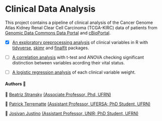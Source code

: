 # Clinical Data Analysis

This project contains a pipeline of clinical analysis of the Cancer Genome Atlas Kidney Renal Clear Cell Carcinoma (TCGA-KIRC) data of patients from [Genomic Data Commons Data Portal](https://portal.gdc.cancer.gov/exploration?filters=%7B%22op%22%3A%22and%22%2C%22content%22%3A%5B%7B%22op%22%3A%22in%22%2C%22content%22%3A%7B%22field%22%3A%22cases.project.project_id%22%2C%22value%22%3A%5B%22TCGA-KIRC%22%5D%7D%7D%5D%7D) and [cBioPortal](https://www.cbioportal.org/study/summary?id=kirp_tcga).

- [x] [An exploratory preprocessing analysis](analysis/1.preprocessing.md) of clinical variables in R with [tidyverse](https://www.tidyverse.org/), [skimr](https://github.com/ropensci/skimr) and [finalfit](https://github.com/ewenharrison/finalfit) packages.
- [ ] [A correlation analysis](analysis/2.correlation.md) with t-test and ANOVA checking significant distinction  between variables acording their vital status.
- [ ] [A logistic regression analysis](analysis/3.logistic_regression.md) of each clinical variable weight.


#### Authors :busts_in_silhouette:

 :bust_in_silhouette: [Beatriz Stransky](https://github.com/bia-stransky) [(Associate Professor, Phd, UFRN)](http://lattes.cnpq.br/3142264445097872)
 
 :bust_in_silhouette: [Patrick Terrematte](https://github.com/terrematte) [(Assistant Professor, UFERSA; PhD Student, UFRN)](http://lattes.cnpq.br/6470296449367089)
 
 :bust_in_silhouette: [Josivan Justino](https://github.com/Josivan-br) [(Assistant Professor, UNIR; PhD Student, UFRN)](http://lattes.cnpq.br/4497357102512154)







